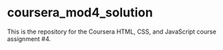 # coursera_mod4_solution
This is the repository for the Coursera HTML, CSS, and JavaScript course assignment #4.
